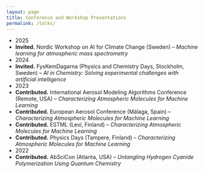 ```yaml
---
layout: page
title: Conference and Workshop Presentations
permalink: /talks/
---
```


<ul class="pub-list">

  <!-- 2025 -->
  <li class="pub-year-divider">2025</li>
  <li class="pub-entry">
    <strong>Invited.</strong> Nordic Workshop on AI for Climate Change (Sweden) – 
    <em>Machine learning for atmospheric mass spectrometry</em>
  </li>

  <!-- 2024 -->
  <li class="pub-year-divider">2024</li>
  <li class="pub-entry">
    <strong>Invited.</strong> FysKemDagarna (Physics and Chemistry Days, Stockholm, Sweden) – 
    <em>AI in Chemistry: Solving experimental challenges with artificial intelligence</em>
  </li>

  <!-- 2023 -->
  <li class="pub-year-divider">2023</li>
  <li class="pub-entry">
    <strong>Contributed.</strong> International Aerosol Modeling Algorithms Conference (Remote, USA) – 
    <em>Characterizing Atmospheric Molecules for Machine Learning</em>
  </li>
  <li class="pub-entry">
    <strong>Contributed.</strong> European Aerosol Conference (Málaga, Spain) – 
    <em>Characterizing Atmospheric Molecules for Machine Learning</em>
  </li>
  <li class="pub-entry">
    <strong>Contributed.</strong> ESTML (Levi, Finland) – 
    <em>Characterizing Atmospheric Molecules for Machine Learning</em>
  </li>
  <li class="pub-entry">
    <strong>Contributed.</strong> Physics Days (Tampere, Finland) – 
    <em>Characterizing Atmospheric Molecules for Machine Learning</em>
  </li>

  <!-- 2022 -->
  <li class="pub-year-divider">2022</li>
  <li class="pub-entry">
    <strong>Contributed.</strong> AbSciCon (Atlanta, USA) – 
    <em>Untangling Hydrogen Cyanide Polymerization Using Quantum Chemistry</em>
  </li>

</ul>
